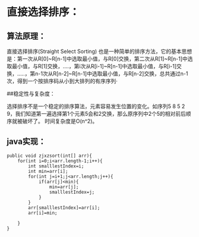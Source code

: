 # 直接选择排序：

## 算法原理：

直接选择排序(Straight Select Sorting) 也是一种简单的排序方法，它的基本思想是：第一次从R[0]~R[n-1]中选取最小值，与R[0]交换，第二次从R[1]~R[n-1]中选取最小值，与R[1]交换，….，第i次从R[i-1]~R[n-1]中选取最小值，与R[i-1]交换，…..，第n-1次从R[n-2]~R[n-1]中选取最小值，与R[n-2]交换，总共通过n-1次，得到一个按排序码从小到大排列的有序序列·

##稳定性与复杂度：

选择排序不是一个稳定的排序算法，元素容易发生位置的变化。如序列5 8 5 2 9，我们知道第一遍选择第1个元素5会和2交换，那么原序列中2个5的相对前后顺序就被破坏了。 
时间复杂度是O(n^2)。

## java实现：

    public void zjxzsort(int[] arr){
        for(int i=0;i<arr.length-1;i++){
            int smalllestIndex=i;
            int min=arr[i];
            for(int j=i+1;j<arr.length;j++){
                if(arr[j]<min){
                    min=arr[j];
                    smalllestIndex=j;
                }
            }
            arr[smalllestIndex]=arr[i];
            arr[i]=min;

        }
    }

